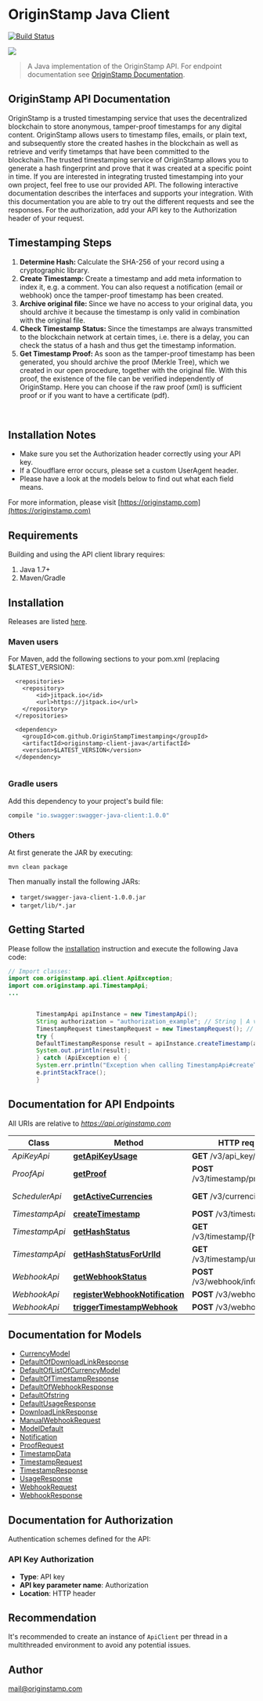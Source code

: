 # OriginStamp Java Client

[![Build Status](https://travis-ci.com/OriginStampTimestamping/originstamp-client-java.svg?token=pQzQz38vk99v2uad9eWc&branch=master)](https://travis-ci.com/OriginStampTimestamping/originstamp-client-java)

![](https://originstamp.com/assets/images/logo/logo_simple_small.png)


> A Java implementation of the OriginStamp API. For endpoint documentation see [OriginStamp Documentation](https://docs.originstamp.com).


## OriginStamp API Documentation

OriginStamp is a trusted timestamping service that uses the decentralized blockchain to store anonymous, tamper-proof timestamps for any digital content. OriginStamp allows users to timestamp files, emails, or plain text, and subsequently store the created hashes in the blockchain as well as retrieve and verify timetamps that have been committed to the blockchain.The trusted timestamping service of OriginStamp allows you to generate a hash fingerprint and prove that it was created at a specific point in time. If you are interested in integrating trusted timestamping into your own project, feel free to use our provided API. The following interactive documentation describes the interfaces and supports your integration. With this documentation you are able to try out the different requests and see the responses. For the authorization, add your API key to the Authorization header of your request.<br/><h2>Timestamping Steps</h2><ol><li><strong>Determine Hash: </strong> Calculate the SHA-256 of your record using a cryptographic library.</li><li><strong>Create Timestamp: </strong>Create a timestamp and add meta information to index it, e.g. a comment. You can also request a notification (email or webhook) once the tamper-proof timestamp has been created.</li><li><strong>Archive original file: </strong>Since we have no access to your original data, you should archive it because the timestamp is only valid in combination with the original file.</li><li><strong>Check Timestamp Status: </strong>Since the timestamps are always transmitted to the blockchain network at certain times, i.e. there is a delay, you can check the status of a hash and thus get the timestamp information.</li><li><strong>Get Timestamp Proof: </strong>As soon as the tamper-proof timestamp has been generated, you should archive the proof (Merkle Tree), which we created in our open procedure, together with the original file. With this proof, the existence of the file can be verified independently of OriginStamp. Here you can choose if the raw proof (xml) is sufficient proof or if you want to have a certificate (pdf).</li></ol><br/><h2>Installation Notes</h2><ul><li>Make sure you set the Authorization header correctly using your API key.</li><li>If a Cloudflare error occurs, please set a custom UserAgent header.</li><li>Please have a look at the models below to find out what each field means.</li></ul>

For more information, please visit [https://originstamp.com](https://originstamp.com)



## Requirements

Building and using the API client library requires:
1. Java 1.7+
2. Maven/Gradle

## Installation

Releases are listed [here](https://github.com/OriginStampTimestamping/originstamp-client-java/releases).

### Maven users

For Maven, add the following sections to your pom.xml (replacing $LATEST_VERSION):
```
  <repositories>
    <repository>
        <id>jitpack.io</id>
        <url>https://jitpack.io</url>
    </repository>
  </repositories>
  
  <dependency>
    <groupId>com.github.OriginStampTimestamping</groupId>
    <artifactId>originstamp-client-java</artifactId>
    <version>$LATEST_VERSION</version>
  </dependency>
  
```


### Gradle users

Add this dependency to your project's build file:

```groovy
compile "io.swagger:swagger-java-client:1.0.0"
```

### Others

At first generate the JAR by executing:

```shell
mvn clean package
```

Then manually install the following JARs:

* `target/swagger-java-client-1.0.0.jar`
* `target/lib/*.jar`

## Getting Started

Please follow the [installation](#installation) instruction and execute the following Java code:

```java
// Import classes:
import com.originstamp.api.client.ApiException;
import com.originstamp.api.TimestampApi;
...


        TimestampApi apiInstance = new TimestampApi();
        String authorization = "authorization_example"; // String | A valid API key is essential for authorization to handle the request.
        TimestampRequest timestampRequest = new TimestampRequest(); // TimestampRequest | DTO for the hash submission. Add all relevant information concerning your hash submission.
        try {
        DefaultTimestampResponse result = apiInstance.createTimestamp(authorization, timestampRequest);
        System.out.println(result);
        } catch (ApiException e) {
        System.err.println("Exception when calling TimestampApi#createTimestamp");
        e.printStackTrace();
        }

```

## Documentation for API Endpoints

All URIs are relative to *https://api.originstamp.com*

Class | Method | HTTP request | Description
------------ | ------------- | ------------- | -------------
*ApiKeyApi* | [**getApiKeyUsage**](docs/ApiKeyApi.md#getApiKeyUsage) | **GET** /v3/api_key/usage | Usage
*ProofApi* | [**getProof**](docs/ProofApi.md#getProof) | **POST** /v3/timestamp/proof/url | Proof
*SchedulerApi* | [**getActiveCurrencies**](docs/SchedulerApi.md#getActiveCurrencies) | **GET** /v3/currencies/get | Get active currencies
*TimestampApi* | [**createTimestamp**](docs/TimestampApi.md#createTimestamp) | **POST** /v3/timestamp/create | Submission
*TimestampApi* | [**getHashStatus**](docs/TimestampApi.md#getHashStatus) | **GET** /v3/timestamp/{hash_string} | Status
*TimestampApi* | [**getHashStatusForUrlId**](docs/TimestampApi.md#getHashStatusForUrlId) | **GET** /v3/timestamp/url/{url_id} | Status for URL ID
*WebhookApi* | [**getWebhookStatus**](docs/WebhookApi.md#getWebhookStatus) | **POST** /v3/webhook/information | Webhook
*WebhookApi* | [**registerWebhookNotification**](docs/WebhookApi.md#registerWebhookNotification) | **POST** /v3/webhook/register | Webhook
*WebhookApi* | [**triggerTimestampWebhook**](docs/WebhookApi.md#triggerTimestampWebhook) | **POST** /v3/webhook/start | Dev


## Documentation for Models

- [CurrencyModel](docs/CurrencyModel.md)
- [DefaultOfDownloadLinkResponse](docs/DefaultOfDownloadLinkResponse.md)
- [DefaultOfListOfCurrencyModel](docs/DefaultOfListOfCurrencyModel.md)
- [DefaultOfTimestampResponse](docs/DefaultOfTimestampResponse.md)
- [DefaultOfWebhookResponse](docs/DefaultOfWebhookResponse.md)
- [DefaultOfstring](docs/DefaultOfstring.md)
- [DefaultUsageResponse](docs/DefaultUsageResponse.md)
- [DownloadLinkResponse](docs/DownloadLinkResponse.md)
- [ManualWebhookRequest](docs/ManualWebhookRequest.md)
- [ModelDefault](docs/ModelDefault.md)
- [Notification](docs/Notification.md)
- [ProofRequest](docs/ProofRequest.md)
- [TimestampData](docs/TimestampData.md)
- [TimestampRequest](docs/TimestampRequest.md)
- [TimestampResponse](docs/TimestampResponse.md)
- [UsageResponse](docs/UsageResponse.md)
- [WebhookRequest](docs/WebhookRequest.md)
- [WebhookResponse](docs/WebhookResponse.md)


## Documentation for Authorization

Authentication schemes defined for the API:
### API Key Authorization

- **Type**: API key
- **API key parameter name**: Authorization
- **Location**: HTTP header


## Recommendation

It's recommended to create an instance of `ApiClient` per thread in a multithreaded environment to avoid any potential issues.

## Author

mail@originstamp.com

